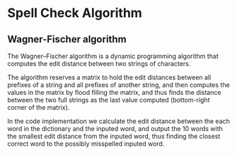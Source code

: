 # **Spell Check Algorithm**

## Wagner-Fischer algorithm

The Wagner–Fischer algorithm is a dynamic programming algorithm that computes the edit distance between two strings of characters.

The algorithm reserves a matrix to hold the edit distances between all prefixes of a string and all prefixes of another string, and then computes the values in the matrix by flood filling the matrix, and thus finds the distance between the two full strings as the last value computed (bottom-right corner of the matrix).

In the code implementation we calculate the edit distance between the each word in the dictionary and the inputed word, and output the 10 words with the smallest edit distance from the inputed word, thus finding the closest correct word to the possibly misspelled inputed word.
